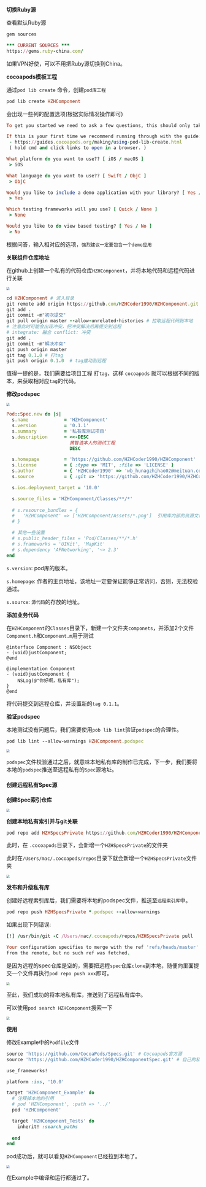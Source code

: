 **切换Ruby源**

查看默认Ruby源

```ruby
gem sources

*** CURRENT SOURCES ***
https://gems.ruby-china.com/
```

如果VPN好使，可以不用把Ruby源切换到China。

**cocoapods模板工程**

通过`pod lib create` 命令，创建`pod库工程`

```ruby
pod lib create HZHComponent
```

会出现一些列的配置选项(根据实际情况操作即可)

```ruby
To get you started we need to ask a few questions, this should only take a minute.

If this is your first time we recommend running through with the guide:
 - https://guides.cocoapods.org/making/using-pod-lib-create.html
 ( hold cmd and click links to open in a browser. )

What platform do you want to use?? [ iOS / macOS ]
 > iOS

What language do you want to use?? [ Swift / ObjC ]
 > ObjC

Would you like to include a demo application with your library? [ Yes / No ]
 > Yes

Which testing frameworks will you use? [ Quick / None ]
 > None

Would you like to do view based testing? [ Yes / No ]
 > No

```

根据问答，输入相对应的选项，`强烈建议一定要包含一个demo应用`

**关联组件仓库地址**

在github上创建一个私有的代码仓库`HZHComponent`，并将本地代码和远程代码进行关联

<img src="../images/github.png" style="zoom:50%;" />

```ruby
cd HZHComponent # 进入目录
git remote add origin https://github.com/HZHCoder1990/HZHComponent.git # 关联远程仓库
git add .
git commit -m"初次提交"
git pull origin master --allow-unrelated-histories # 拉取远程代码到本地
# 注意此时可能会出现冲突，把冲突解决后再提交到远程 
# integrate: 融合 conflict: 冲突
git add .  
git commit -m"解决冲突"
git push origin master
git tag 0.1.0 # 打tag
git push origin 0.1.0  # tag推动到远程
```

值得一提的是，我们需要给项目工程 打`tag`，这样 `cocoapods` 就可以根据不同的版本，来获取相对应`tag`的代码。

**修改podspec**

<img src="../images/podspec.png" style="zoom:50%;" />

```ruby
Pod::Spec.new do |s|
  s.name             = 'HZHComponent'
  s.version          = '0.1.1'
  s.summary          = '私有库测试项目'
  s.description      = <<-DESC
                       黄智浩本人的测试工程
                       DESC

  s.homepage         = 'https://github.com/HZHCoder1990/HZHComponent'
  s.license          = { :type => 'MIT', :file => 'LICENSE' }
  s.author           = { 'HZHCoder1990' => 'wb_hunagzhihao02@meituan.com' }
  s.source           = { :git => 'https://github.com/HZHCoder1990/HZHComponent.git', :tag => s.version.to_s }

  s.ios.deployment_target = '10.0'

  s.source_files = 'HZHComponent/Classes/**/*'
  
  # s.resource_bundles = {
  #   'HZHComponent' => ['HZHComponent/Assets/*.png']  引用库内部的资源文件
  # }

  # 其他一些设置
  # s.public_header_files = 'Pod/Classes/**/*.h'   
  # s.frameworks = 'UIKit', 'MapKit'
  # s.dependency 'AFNetworking', '~> 2.3'
end
```

`s.version`: pod库的版本。

`s.homepage`: 作者的主页地址，该地址一定要保证能够正常访问，否则，无法校验通过。

`s.source`: `源代码`的存放的地址。

**添加业务代码**

在`HZHComponent`的`Classes`目录下，新建一个文件夹`componets`，并添加2个文件`Component.h`和`Component.m`用于测试

```objc
@interface Component : NSObject
- (void)justComponent;
@end

@implementation Component
- (void)justComponent {
    NSLog(@"你好啊，私有库");
}
@end
```

将代码提交到远程仓库，并设置新的`tag 0.1.1`。

**验证podspec**

本地测试没有问题后，我们需要使用`pob lib lint`验证`podspec`的合理性。

```ruby
pod lib lint --allow-warnings HZHComponent.podspec
```

<img src="../images/lint.png" style="zoom:50%;" />

`podspec`文件校验通过之后，就意味本地私有库的制作已完成，下一步，我们要将本地的`podspec`推送至远程私有的`Spec`源地址。

#### 创建远程私有Spec源

**创建Spec索引仓库**

<img src="../images/spec.png" style="zoom:50%;" />

**创建本地私有索引并与git关联**

```ruby
pod repo add HZHSpecsPrivate https://github.com/HZHCoder1990/HZHComponentSpec.git
```

此时，在 `.cocoapods`目录下，会新增一个`HZHSpecsPrivate`的文件夹

此时在`/Users/mac/.cocoapods/repos`目录下就会新增一个`HZHSpecsPrivate`文件夹

<img src="../images/private.png" style="zoom:50%;" />

**发布和升级私有库**

创建好远程索引库后，我们需要将本地的podspec文件，推送至`远程索引库`中。

```ruby
pod repo push HZHSpecsPrivate *.podspec --allow-warnings
```

如果出现下列错误:

```ruby
[!] /usr/bin/git -C /Users/mac/.cocoapods/repos/HZHSpecsPrivate pull

Your configuration specifies to merge with the ref 'refs/heads/master'
from the remote, but no such ref was fetched.
```

是因为远程的spec仓库是空的，需要把远程`spec`仓库`clone`到本地，随便向里面提交一个文件再执行`pod repo push xxx`即可。

<img src="../images/validating.png" style="zoom:50%;" />

至此，我们成功的将本地私有库，推送到了远程私有库中。

可以使用`pod search HZHComponent`搜索一下

<img src="../images/search.png" style="zoom:50%;" />

**使用**

修改Example中的`Podfile`文件

```ruby
source 'https://github.com/CocoaPods/Specs.git' # Cocoapods官方源
source 'https://github.com/HZHCoder1990/HZHComponentSpec.git' # 自己的私有库源

use_frameworks!

platform :ios, '10.0'

target 'HZHComponent_Example' do
  # 注释掉本地的引用
  # pod 'HZHComponent', :path => '../'
  pod 'HZHComponent'

  target 'HZHComponent_Tests' do
    inherit! :search_paths
    
  end
end
```

pod成功后，就可以看见`HZHComponent`已经拉到本地了。

<img src="../images/pods.png" style="zoom:50%;" />

在Example中编译和运行都通过了。

